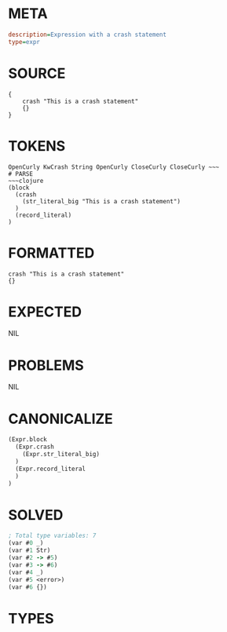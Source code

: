 # META
~~~ini
description=Expression with a crash statement
type=expr
~~~
# SOURCE
~~~roc
{
    crash "This is a crash statement"
    {}
}
~~~
# TOKENS
~~~text
OpenCurly KwCrash String OpenCurly CloseCurly CloseCurly ~~~
# PARSE
~~~clojure
(block
  (crash
    (str_literal_big "This is a crash statement")
  )
  (record_literal)
)
~~~
# FORMATTED
~~~roc
crash "This is a crash statement"
{}
~~~
# EXPECTED
NIL
# PROBLEMS
NIL
# CANONICALIZE
~~~clojure
(Expr.block
  (Expr.crash
    (Expr.str_literal_big)
  )
  (Expr.record_literal
  )
)
~~~
# SOLVED
~~~clojure
; Total type variables: 7
(var #0 _)
(var #1 Str)
(var #2 -> #5)
(var #3 -> #6)
(var #4 _)
(var #5 <error>)
(var #6 {})
~~~
# TYPES
~~~roc
~~~
